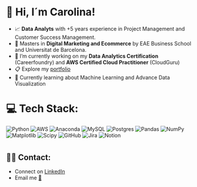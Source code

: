 
###

<h1 align="left">👋 Hi, I´m Carolina!</h1>


- 📈 **Data Analyts** with +5 years experience in Project Management and Customer Success Management. 
- 🛒 Masters in **Digital Marketing and Ecommerce** by EAE Business School and Universitat de Barcelona. 
- 🌱 I’m currently working on my **Data Analytics Certification** (Careerfoundry) and **AWS Certified Cloud Practitioner** (CloudGuru)
- 📋 Explore my [portfolio](https://drive.google.com/drive/folders/18pNEF6Bppj_8j7Pd0zbUHZrd8Mz6Xi_1)
- 💭 Currently learning about Machine Learning and Advance Data Visualization



# 💻 Tech Stack:
![Python](https://img.shields.io/badge/python-3670A0?style=for-the-badge&logo=python&logoColor=ffdd54) ![AWS](https://img.shields.io/badge/AWS-%23FF9900.svg?style=for-the-badge&logo=amazon-aws&logoColor=white) ![Anaconda](https://img.shields.io/badge/Anaconda-%2344A833.svg?style=for-the-badge&logo=anaconda&logoColor=white) ![MySQL](https://img.shields.io/badge/mysql-4479A1.svg?style=for-the-badge&logo=mysql&logoColor=white) ![Postgres](https://img.shields.io/badge/postgres-%23316192.svg?style=for-the-badge&logo=postgresql&logoColor=white) ![Pandas](https://img.shields.io/badge/pandas-%23150458.svg?style=for-the-badge&logo=pandas&logoColor=white) ![NumPy](https://img.shields.io/badge/numpy-%23013243.svg?style=for-the-badge&logo=numpy&logoColor=white) ![Matplotlib](https://img.shields.io/badge/Matplotlib-%23ffffff.svg?style=for-the-badge&logo=Matplotlib&logoColor=black) ![Scipy](https://img.shields.io/badge/SciPy-%230C55A5.svg?style=for-the-badge&logo=scipy&logoColor=%white) ![GitHub](https://img.shields.io/badge/github-%23121011.svg?style=for-the-badge&logo=github&logoColor=white) ![Jira](https://img.shields.io/badge/jira-%230A0FFF.svg?style=for-the-badge&logo=jira&logoColor=white) ![Notion](https://img.shields.io/badge/Notion-%23000000.svg?style=for-the-badge&logo=notion&logoColor=white)



# 
<h2 align="left">🙋‍♀️  Contact:</h2>

* Connect on [LinkedIn](https://www.linkedin.com/in/carolina-martinm/)
* Email me [📩](carol.mmiron@gmail.com)

###

